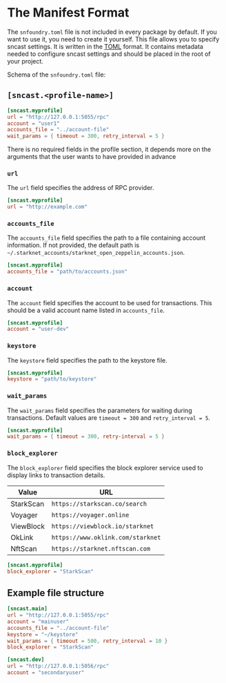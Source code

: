 # The Manifest Format

The `snfoundry.toml` file is not included in every package by default. If you want to use it, you need to create it yourself. 
This file allows you to specify sncast settings. It is written in the [TOML](https://toml.io/) format. 
It contains metadata needed to configure sncast settings and should be placed in the root of your project. 

Schema of the `snfoundry.toml` file:

## `[sncast.<profile-name>]`


```toml
[sncast.myprofile]
url = "http://127.0.0.1:5055/rpc"
account = "user1"
accounts_file = "../account-file"
wait_params = { timeout = 300, retry_interval = 5 }
```

There is no required fields in the profile section, it depends more on the arguments that the user wants to have 
provided in advance

### `url`

The `url` field specifies the address of RPC provider.

```toml
[sncast.myprofile]
url = "http://example.com"
```

### `accounts_file`

The `accounts_file` field specifies the path to a file containing account information. 
If not provided, the default path is `~/.starknet_accounts/starknet_open_zeppelin_accounts.json`.

```toml
[sncast.myprofile]
accounts_file = "path/to/accounts.json"
```

### `account`

The `account` field specifies the account to be used for transactions. This should be a valid account name listed in `accounts_file`.

```toml
[sncast.myprofile]
account = "user-dev"
```

### `keystore`

The `keystore` field specifies the path to the keystore file.

```toml
[sncast.myprofile]
keystore = "path/to/keystore"
```

### `wait_params`

The `wait_params` field specifies the parameters for waiting during transactions. Default values are `timeout = 300` and `retry_interval = 5`.

```toml
[sncast.myprofile]
wait_params = { timeout = 300, retry-interval = 5 }
```

### `block_explorer`

The `block_explorer` field specifies the block explorer service used to display links to transaction details.

| Value     | URL                                    |
|-----------|----------------------------------------|
| StarkScan | `https://starkscan.co/search`          |
| Voyager   | `https://voyager.online`               |
| ViewBlock | `https://viewblock.io/starknet`        |
| OkLink    | `https://www.oklink.com/starknet`      |
| NftScan   | `https://starknet.nftscan.com`         |

```toml
[sncast.myprofile]
block_explorer = "StarkScan"
```

## Example file structure

```toml
[sncast.main]
url = "http://127.0.0.1:5055/rpc"
account = "mainuser"
accounts_file = "../account-file"
keystore = "~/keystore"
wait_params = { timeout = 500, retry_interval = 10 }
block_explorer = "StarkScan"

[sncast.dev]
url = "http://127.0.0.1:5056/rpc"
account = "secondaryuser"
```